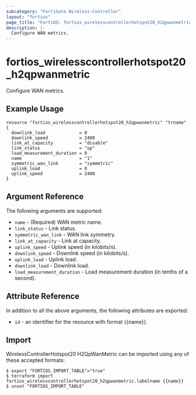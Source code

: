 ```yaml
---
subcategory: "FortiGate Wireless-Controller"
layout: "fortios"
page_title: "FortiOS: fortios_wirelesscontrollerhotspot20_h2qpwanmetric"
description: |-
  Configure WAN metrics.
---
```


# fortios_wirelesscontrollerhotspot20_h2qpwanmetric
Configure WAN metrics.

## Example Usage

```hcl
resource "fortios_wirelesscontrollerhotspot20_h2qpwanmetric" "trname" {
  downlink_load             = 0
  downlink_speed            = 2400
  link_at_capacity          = "disable"
  link_status               = "up"
  load_measurement_duration = 0
  name                      = "1"
  symmetric_wan_link        = "symmetric"
  uplink_load               = 0
  uplink_speed              = 2400
}
```

## Argument Reference

The following arguments are supported:

* `name` - (Required) WAN metric name.
* `link_status` - Link status.
* `symmetric_wan_link` - WAN link symmetry.
* `link_at_capacity` - Link at capacity.
* `uplink_speed` - Uplink speed (in kilobits/s).
* `downlink_speed` - Downlink speed (in kilobits/s).
* `uplink_load` - Uplink load.
* `downlink_load` - Downlink load.
* `load_measurement_duration` - Load measurement duration (in tenths of a second).


## Attribute Reference

In addition to all the above arguments, the following attributes are exported:
* `id` - an identifier for the resource with format {{name}}.

## Import

WirelessControllerHotspot20 H2QpWanMetric can be imported using any of these accepted formats:
```
$ export "FORTIOS_IMPORT_TABLE"="true"
$ terraform import fortios_wirelesscontrollerhotspot20_h2qpwanmetric.labelname {{name}}
$ unset "FORTIOS_IMPORT_TABLE"
```
